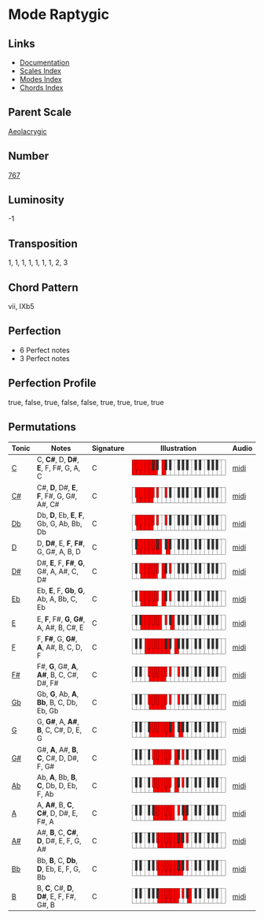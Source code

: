 # Mode Raptygic

## Links

- [Documentation](README.md)
- [Scales Index](Scales.md)
- [Modes Index](Modes.md)
- [Chords Index](Chords.md)

## Parent Scale

[Aeolacrygic](ScaleAeolacrygic.md)

## Number

[767](https://ianring.com/musictheory/scales/767)

## Luminosity

-1

## Transposition

1, 1, 1, 1, 1, 1, 1, 2, 3

## Chord Pattern

vii, IXb5

## Perfection

- 6 Perfect notes
- 3 Perfect notes

## Perfection Profile

true, false, true, false, false, true, true, true, true

## Permutations

| Tonic | Notes | Signature | Illustration | Audio |
|-------|-------|-----------|--------------|-------|
| [C](ModeCNaturalRaptygic.md) | C, **C#**, D, **D#**, **E**, F, F#, G, A, C | C | ![CNaturalRaptygic](ModeCNaturalRaptygic.png) | [midi](https://github.com/edipermadi/music/blob/main/docs/ModeCNaturalRaptygic.mid?raw=true) |
| [C#](ModeCSharpRaptygic.md) | C#, **D**, D#, **E**, **F**, F#, G, G#, A#, C# | C | ![CSharpRaptygic](ModeCSharpRaptygic.png) | [midi](https://github.com/edipermadi/music/blob/main/docs/ModeCSharpRaptygic.mid?raw=true) |
| [Db](ModeDFlatRaptygic.md) | Db, **D**, Eb, **E**, **F**, Gb, G, Ab, Bb, Db | C | ![DFlatRaptygic](ModeDFlatRaptygic.png) | [midi](https://github.com/edipermadi/music/blob/main/docs/ModeDFlatRaptygic.mid?raw=true) |
| [D](ModeDNaturalRaptygic.md) | D, **D#**, E, **F**, **F#**, G, G#, A, B, D | C | ![DNaturalRaptygic](ModeDNaturalRaptygic.png) | [midi](https://github.com/edipermadi/music/blob/main/docs/ModeDNaturalRaptygic.mid?raw=true) |
| [D#](ModeDSharpRaptygic.md) | D#, **E**, F, **F#**, **G**, G#, A, A#, C, D# | C | ![DSharpRaptygic](ModeDSharpRaptygic.png) | [midi](https://github.com/edipermadi/music/blob/main/docs/ModeDSharpRaptygic.mid?raw=true) |
| [Eb](ModeEFlatRaptygic.md) | Eb, **E**, F, **Gb**, **G**, Ab, A, Bb, C, Eb | C | ![EFlatRaptygic](ModeEFlatRaptygic.png) | [midi](https://github.com/edipermadi/music/blob/main/docs/ModeEFlatRaptygic.mid?raw=true) |
| [E](ModeENaturalRaptygic.md) | E, **F**, F#, **G**, **G#**, A, A#, B, C#, E | C | ![ENaturalRaptygic](ModeENaturalRaptygic.png) | [midi](https://github.com/edipermadi/music/blob/main/docs/ModeENaturalRaptygic.mid?raw=true) |
| [F](ModeFNaturalRaptygic.md) | F, **F#**, G, **G#**, **A**, A#, B, C, D, F | C | ![FNaturalRaptygic](ModeFNaturalRaptygic.png) | [midi](https://github.com/edipermadi/music/blob/main/docs/ModeFNaturalRaptygic.mid?raw=true) |
| [F#](ModeFSharpRaptygic.md) | F#, **G**, G#, **A**, **A#**, B, C, C#, D#, F# | C | ![FSharpRaptygic](ModeFSharpRaptygic.png) | [midi](https://github.com/edipermadi/music/blob/main/docs/ModeFSharpRaptygic.mid?raw=true) |
| [Gb](ModeGFlatRaptygic.md) | Gb, **G**, Ab, **A**, **Bb**, B, C, Db, Eb, Gb | C | ![GFlatRaptygic](ModeGFlatRaptygic.png) | [midi](https://github.com/edipermadi/music/blob/main/docs/ModeGFlatRaptygic.mid?raw=true) |
| [G](ModeGNaturalRaptygic.md) | G, **G#**, A, **A#**, **B**, C, C#, D, E, G | C | ![GNaturalRaptygic](ModeGNaturalRaptygic.png) | [midi](https://github.com/edipermadi/music/blob/main/docs/ModeGNaturalRaptygic.mid?raw=true) |
| [G#](ModeGSharpRaptygic.md) | G#, **A**, A#, **B**, **C**, C#, D, D#, F, G# | C | ![GSharpRaptygic](ModeGSharpRaptygic.png) | [midi](https://github.com/edipermadi/music/blob/main/docs/ModeGSharpRaptygic.mid?raw=true) |
| [Ab](ModeAFlatRaptygic.md) | Ab, **A**, Bb, **B**, **C**, Db, D, Eb, F, Ab | C | ![AFlatRaptygic](ModeAFlatRaptygic.png) | [midi](https://github.com/edipermadi/music/blob/main/docs/ModeAFlatRaptygic.mid?raw=true) |
| [A](ModeANaturalRaptygic.md) | A, **A#**, B, **C**, **C#**, D, D#, E, F#, A | C | ![ANaturalRaptygic](ModeANaturalRaptygic.png) | [midi](https://github.com/edipermadi/music/blob/main/docs/ModeANaturalRaptygic.mid?raw=true) |
| [A#](ModeASharpRaptygic.md) | A#, **B**, C, **C#**, **D**, D#, E, F, G, A# | C | ![ASharpRaptygic](ModeASharpRaptygic.png) | [midi](https://github.com/edipermadi/music/blob/main/docs/ModeASharpRaptygic.mid?raw=true) |
| [Bb](ModeBFlatRaptygic.md) | Bb, **B**, C, **Db**, **D**, Eb, E, F, G, Bb | C | ![BFlatRaptygic](ModeBFlatRaptygic.png) | [midi](https://github.com/edipermadi/music/blob/main/docs/ModeBFlatRaptygic.mid?raw=true) |
| [B](ModeBNaturalRaptygic.md) | B, **C**, C#, **D**, **D#**, E, F, F#, G#, B | C | ![BNaturalRaptygic](ModeBNaturalRaptygic.png) | [midi](https://github.com/edipermadi/music/blob/main/docs/ModeBNaturalRaptygic.mid?raw=true) |

